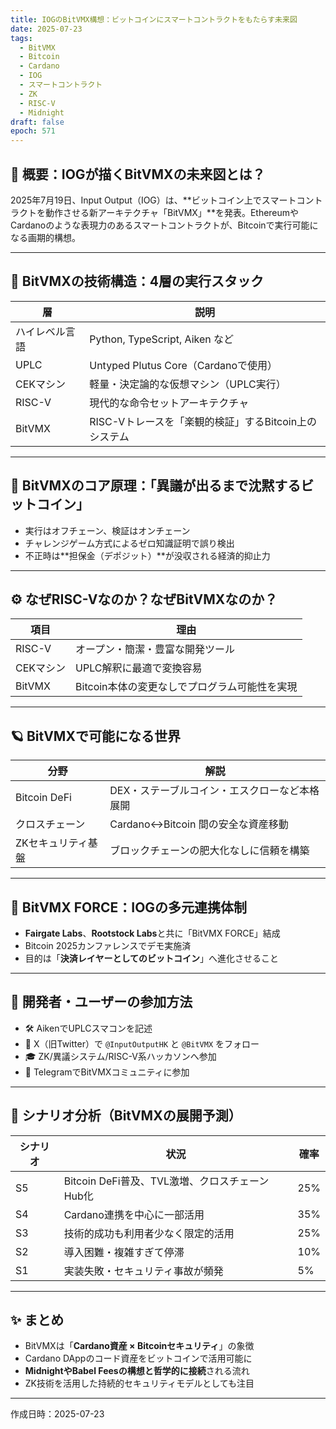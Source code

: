 ```yaml
---
title: IOGのBitVMX構想：ビットコインにスマートコントラクトをもたらす未来図
date: 2025-07-23
tags:
  - BitVMX
  - Bitcoin
  - Cardano
  - IOG
  - スマートコントラクト
  - ZK
  - RISC-V
  - Midnight
draft: false
epoch: 571
---
```


## 🧠 概要：IOGが描くBitVMXの未来図とは？

2025年7月19日、Input Output（IOG）は、**ビットコイン上でスマートコントラクトを動作させる新アーキテクチャ「BitVMX」**を発表。EthereumやCardanoのような表現力のあるスマートコントラクトが、Bitcoinで実行可能になる画期的構想。

---

## 🧩 BitVMXの技術構造：4層の実行スタック

| 層 | 説明 |
|----|------|
| ハイレベル言語 | Python, TypeScript, Aiken など |
| UPLC | Untyped Plutus Core（Cardanoで使用） |
| CEKマシン | 軽量・決定論的な仮想マシン（UPLC実行） |
| RISC-V | 現代的な命令セットアーキテクチャ |
| BitVMX | RISC-Vトレースを「楽観的検証」するBitcoin上のシステム |

---

## 🔐 BitVMXのコア原理：「異議が出るまで沈黙するビットコイン」

- 実行はオフチェーン、検証はオンチェーン
- チャレンジゲーム方式によるゼロ知識証明で誤り検出
- 不正時は**担保金（デポジット）**が没収される経済的抑止力

---

## ⚙ なぜRISC-Vなのか？なぜBitVMXなのか？

| 項目 | 理由 |
|------|------|
| RISC-V | オープン・簡潔・豊富な開発ツール |
| CEKマシン | UPLC解釈に最適で変換容易 |
| BitVMX | Bitcoin本体の変更なしでプログラム可能性を実現 |

---

## 🪐 BitVMXで可能になる世界

| 分野 | 解説 |
|------|------|
| Bitcoin DeFi | DEX・ステーブルコイン・エスクローなど本格展開 |
| クロスチェーン | Cardano↔Bitcoin 間の安全な資産移動 |
| ZKセキュリティ基盤 | ブロックチェーンの肥大化なしに信頼を構築 |

---

## 🤝 BitVMX FORCE：IOGの多元連携体制

- **Fairgate Labs**、**Rootstock Labs**と共に「BitVMX FORCE」結成
- Bitcoin 2025カンファレンスでデモ実施済
- 目的は「**決済レイヤーとしてのビットコイン**」へ進化させること

---

## 📍 開発者・ユーザーの参加方法

- 🛠 AikenでUPLCスマコンを記述
- 🧵 X（旧Twitter）で `@InputOutputHK` と `@BitVMX` をフォロー
- 🎓 ZK/異議システム/RISC-V系ハッカソンへ参加
- 👥 TelegramでBitVMXコミュニティに参加

---

## 🔮 シナリオ分析（BitVMXの展開予測）

| シナリオ | 状況 | 確率 |
|----------|------|------|
| S5 | Bitcoin DeFi普及、TVL激増、クロスチェーンHub化 | 25% |
| S4 | Cardano連携を中心に一部活用 | 35% |
| S3 | 技術的成功も利用者少なく限定的活用 | 25% |
| S2 | 導入困難・複雑すぎて停滞 | 10% |
| S1 | 実装失敗・セキュリティ事故が頻発 | 5% |

---

## ✨ まとめ

- BitVMXは「**Cardano資産 × Bitcoinセキュリティ**」の象徴
- Cardano DAppのコード資産をビットコインで活用可能に
- **MidnightやBabel Feesの構想と哲学的に接続**される流れ
- ZK技術を活用した持続的セキュリティモデルとしても注目

---

作成日時：2025-07-23